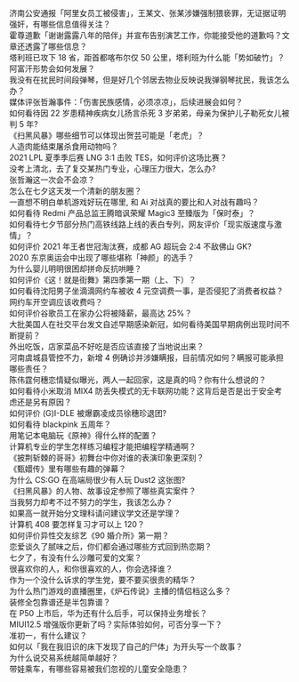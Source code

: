 济南公安通报「阿里女员工被侵害」，王某文、张某涉嫌强制猥亵罪，无证据证明强奸，有哪些信息值得关注？  
霍尊道歉「谢谢露露八年的陪伴」并宣布告别演艺工作，你能接受他的道歉吗？文章还透露了哪些信息？  
塔利班已攻下 18 省，距首都喀布尔仅 50 公里，塔利班为什么能「势如破竹」？阿富汗形势会如何发展？  
我没有在扰民时间段弹琴，但是好几个邻居去物业反映说我弹钢琴扰民，我该怎么办？  
媒体评张哲瀚事件：「伤害民族感情，必须凉凉」，后续进展会如何？  
如何看待因 22 岁患精神疾病女儿扬言杀死 3 岁弟弟，母亲为保护儿子勒死女儿被判 5 年?  
《扫黑风暴》哪些细节可以体现出贺芸可能是「老虎」？  
人造肉能结束屠杀食用动物吗？  
2021 LPL 夏季季后赛 LNG 3:1 击败 TES，如何评价这场比赛？  
没考上清北，去了复交某热门专业，心理压力很大，怎么办?  
张哲瀚这一次会不会凉？  
怎么在七夕这天发一个清新的朋友圈？  
一直想不明白单机游戏好玩在哪里, 和 Ai 对战真的要比和人对战有趣吗？  
如何看待 Redmi 产品总监王腾暗讽荣耀 Magic3 至臻版为「保时泰」？  
如何看待七夕节部分热门高铁线路上线的表白专列，网友评价「现实版速度与激情」？  
如何评价 2021 年王者世冠淘汰赛，成都 AG 超玩会 2:4 不敌佛山 GK?  
2020 东京奥运会中出现了哪些堪称「神颜」的选手？  
为什么婴儿明明很困却拼命反抗哄睡？  
如何评价《这！就是街舞》第四季第一期（上、下）？  
如何看待沈阳男子坐滴滴网约车被收 4 元空调费一事，是否侵犯了消费者权益？网约车开空调应该收费吗？  
如何评价谷歌员工在家办公将被降薪，最高达 25%？  
大批美国人在社交平台发文自述早期感染新冠，如何看待美国早期病例出现时间不断提前？  
外出吃饭，店家菜品不好吃是否应该直接了当地说出来？  
河南虞城县管控不力，新增 4 例确诊并涉嫌瞒报，目前情况如何？瞒报可能承担哪些责任？  
陈伟霆何穗恋情疑似曝光，两人一起回家，这是真的吗？你有什么想说的？  
如何看待小米取消 MIX4 防丢失模式的无卡联网功能？这背后是否是出于安全考虑还是另有原因？  
如何评价 (G)I-DLE 被爆霸凌成员徐穗珍退团?  
如何看待 blackpink 五周年？  
用笔记本电脑玩《原神》得什么样的配置？  
计算机专业的学生怎样练习编程才能把编程学精通啊？  
《披荆斩棘的哥哥》初舞台中你对谁的表演印象更深刻？  
《甄嬛传》里有哪些有趣的弹幕？  
为什么 CS:GO 在高端局很少有人玩 Dust2 这张图?  
《扫黑风暴》的人物、故事设定参照了哪些真实案件？  
当我努力却考不过不努力的学生，我该怎么办？  
如果高一就开始分文理科请问建议学文还是学理？  
计算机 408 要怎样复习才可以上 120？  
如何评价异性交友综艺《90 婚介所》第一期？  
恋爱谈久了腻味之后，你们都会通过哪些方式回到热恋期？  
七夕了，有没有什么沙雕可爱的文案？  
很喜欢你的人，和你很喜欢的人，你会选择谁？  
作为一个没什么诉求的学生党，要不要买很贵的精华？  
为什么热门游戏的直播圈里，《炉石传说》主播的情侣档这么多？  
装修全包靠谱还是半包靠谱？  
在 P50 上市后，华为还有什么后手，可以保持业务增长？  
MIUI12.5 增强版你更新了吗？实际体验如何，可否分享一下？  
准初一，有什么建议？  
如何以「我在我旧识的床下发现了自己的尸体」为开头写一个故事？  
为什么说交易系统越简单越好？  
带娃乘车，有哪些容易被我们忽视的儿童安全隐患？  
